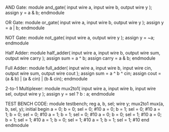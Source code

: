 

AND Gate:
module and_gate(
	input wire a,
	input wire b,
	output wire y
);
assign y = a & b;
endmodule

OR Gate:
module or_gate(
	input wire a,
	input wire b,
	output wire y
);
assign y = a | b;
endmodule

 NOT Gate:
module not_gate(
	input wire a,
	output wire y
);
assign y = ~a;
endmodule

Half Adder:
module half_adder(
	input wire a,
	input wire b,
	output wire sum,
	output wire carry
);
assign sum = a ^ b;
assign carry = a & b;
endmodule

Full Adder:
module full_adder(
	input wire a,
	input wire b,
	input wire cin,
	output wire sum,
	output wire cout
);
assign sum = a ^ b ^ cin;
assign cout = (a & b) | (a & cin) | (b & cin);
endmodule

2-to-1 Multiplexer:
module mux2to1(
	input wire a,
	input wire b,
	input wire sel,
	output wire y
);
assign y = sel ? b : a;
endmodule

TEST BENCH CODE:
module testbench;
reg a, b, sel;
wire y;
mux2to1 mux(a, b, sel, y);
initial begin
	a = 0; b = 0; sel = 0; #10
	a = 0; b = 1; sel = 0; #10
	a = 1; b = 0; sel = 0; #10
	a = 1; b = 1; sel = 0; #10
	a = 0; b = 0; sel = 1; #10
	a = 0; b = 1; sel = 1; #10
	a = 1; b = 0; sel = 1; #10
	a = 1; b = 1; sel = 1; #10
end
endmodule
